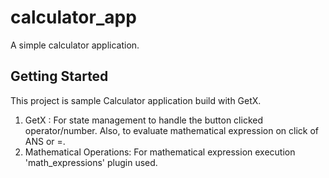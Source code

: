 # calculator_app

A simple calculator application.

## Getting Started

This project is sample Calculator application build with GetX.

1. GetX : For state management to handle the button clicked operator/number. Also, to evaluate mathematical expression on click of ANS or =.
2. Mathematical Operations: For mathematical expression execution 'math_expressions' plugin used.